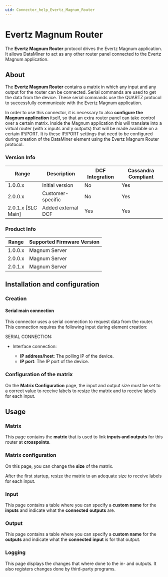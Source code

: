 ```yaml
---
uid: Connector_help_Evertz_Magnum_Router
---
```


# Evertz Magnum Router

The **Evertz Magnum Router** protocol drives the Evertz Magnum application. It allows DataMiner to act as any other router panel connected to the Evertz Magnum application.

## About

The **Evertz Magnum Router** contains a matrix in which any input and any output for the router can be connected. Serial commands are used to get the data from the device.
These serial commands use the QUARTZ protocol to successfully communicate with the Evertz Magnum application.

In order to use this connector, it is necessary to also **configure the Magnum application** itself, so that an extra router panel can take control over a certain matrix. Inside the Magnum application this will translate into a virtual router (with x inputs and y outputs) that will be made available on a certain IP/PORT. It is these IP/PORT settings that need to be configured during creation of the DataMiner element using the Evertz Magnum Router protocol.

### Version Info

| **Range**     | **Description**    | **DCF Integration** | **Cassandra Compliant** |
|----------------------|--------------------|---------------------|-------------------------|
| 1.0.0.x              | Initial version    | No                  | Yes                     |
| 2.0.0.x              | Customer-specific  | No                  | Yes                     |
| 2.0.1.x \[SLC Main\] | Added external DCF | Yes                 | Yes                     |

### Product Info

| Range | Supported Firmware Version |
|------------------|-----------------------------|
| 1.0.0.x          | Magnum Server               |
| 2.0.0.x          | Magnum Server               |
| 2.0.1.x          | Magnum Server               |

## Installation and configuration

### Creation

#### Serial main connection

This connector uses a serial connection to request data from the router. This connection requires the following input during element creation:

SERIAL CONNECTION:

- Interface connection:

  - **IP address/host**: The polling IP of the device.
  - **IP port**: The IP port of the device.

### Configuration of the matrix

On the **Matrix Configuration** page, the input and output size must be set to a correct value to receive labels to resize the matrix and to receive labels for each input.

## Usage

### Matrix

This page contains the **matrix** that is used to link **inputs and outputs** for this router at **crosspoints**.

### Matrix configuration

On this page, you can change the **size** of the matrix.

After the first startup, resize the matrix to an adequate size to receive labels for each input.

### Input

This page contains a table where you can specify a **custom name** for the **inputs** and indicate what the **connected** **outputs** are.

### Output

This page contains a table where you can specify a **custom name** for the **outputs** and indicate what the **connected** **input** is for that output.

### Logging

This page displays the changes that where done to the in- and outputs. It also registers changes done by third-party programs.
